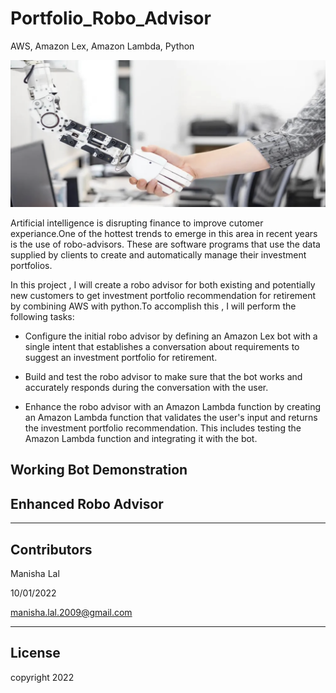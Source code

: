# Portfolio_Robo_Advisor
AWS, Amazon Lex, Amazon Lambda, Python

![](robo.png)

Artificial intelligence is disrupting finance to improve cutomer experiance.One of the hottest trends to emerge in this area in recent years is the use of robo-advisors. These are software programs that use the data supplied by clients to create and automatically manage their investment portfolios.

In this project , I will create a robo advisor for both existing and potentially new customers to get investment portfolio recommendation for retirement by combining AWS with python.To accomplish this , I will perform the following tasks:

* Configure the initial robo advisor by defining an Amazon Lex bot with a single intent that establishes a conversation about requirements to suggest an investment portfolio for retirement.

* Build and test the robo advisor to make sure that the bot works and accurately responds during the conversation with the user.

* Enhance the robo advisor with an Amazon Lambda function by creating an Amazon Lambda function that validates the user's input and returns the investment portfolio recommendation. This includes testing the Amazon Lambda function and integrating it with the bot.

## Working Bot Demonstration

[](Chat_Bot_1.mov)

## Enhanced Robo Advisor

[](Chat_Bot_2.mov)

---

## Contributors

Manisha Lal 

10/01/2022

manisha.lal.2009@gmail.com

---

## License

copyright 2022